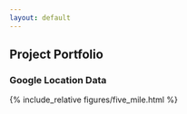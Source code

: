 ```yaml
---
layout: default
---
```


## Project Portfolio

### Google Location Data

{% include_relative figures/five_mile.html %}

